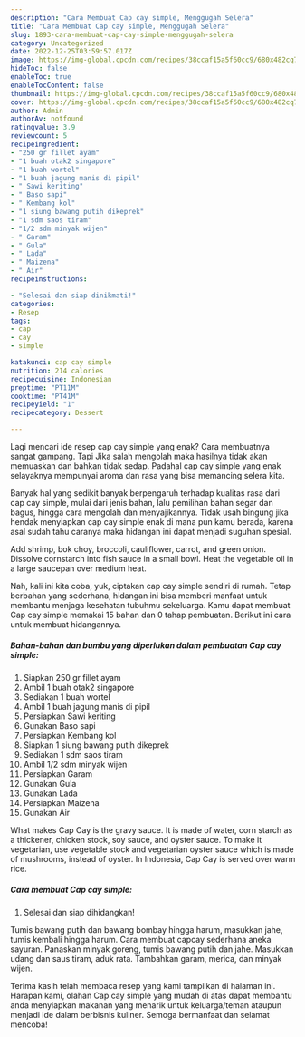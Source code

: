 ```yaml
---
description: "Cara Membuat Cap cay simple, Menggugah Selera"
title: "Cara Membuat Cap cay simple, Menggugah Selera"
slug: 1893-cara-membuat-cap-cay-simple-menggugah-selera
category: Uncategorized
date: 2022-12-25T03:59:57.017Z
image: https://img-global.cpcdn.com/recipes/38ccaf15a5f60cc9/680x482cq70/cap-cay-simple-foto-resep-utama.jpg
hideToc: false
enableToc: true
enableTocContent: false
thumbnail: https://img-global.cpcdn.com/recipes/38ccaf15a5f60cc9/680x482cq70/cap-cay-simple-foto-resep-utama.jpg
cover: https://img-global.cpcdn.com/recipes/38ccaf15a5f60cc9/680x482cq70/cap-cay-simple-foto-resep-utama.jpg
author: Admin
authorAv: notfound
ratingvalue: 3.9
reviewcount: 5
recipeingredient:
- "250 gr fillet ayam"
- "1 buah otak2 singapore"
- "1 buah wortel"
- "1 buah jagung manis di pipil"
- " Sawi keriting"
- " Baso sapi"
- " Kembang kol"
- "1 siung bawang putih dikeprek"
- "1 sdm saos tiram"
- "1/2 sdm minyak wijen"
- " Garam"
- " Gula"
- " Lada"
- " Maizena"
- " Air"
recipeinstructions:

- "Selesai dan siap dinikmati!"
categories:
- Resep
tags:
- cap
- cay
- simple

katakunci: cap cay simple 
nutrition: 214 calories
recipecuisine: Indonesian
preptime: "PT11M"
cooktime: "PT41M"
recipeyield: "1"
recipecategory: Dessert

---
```



Lagi mencari ide resep cap cay simple yang enak? Cara membuatnya sangat gampang. Tapi Jika salah mengolah maka hasilnya tidak akan memuaskan dan bahkan tidak sedap. Padahal cap cay simple yang enak selayaknya mempunyai aroma dan rasa yang bisa memancing selera kita.


Banyak hal yang sedikit banyak berpengaruh terhadap kualitas rasa dari cap cay simple, mulai dari jenis bahan, lalu pemilihan bahan segar dan bagus, hingga cara mengolah dan menyajikannya. Tidak usah bingung jika hendak menyiapkan cap cay simple enak di mana pun kamu berada, karena asal sudah tahu caranya maka hidangan ini dapat menjadi suguhan spesial.

Add shrimp, bok choy, broccoli, cauliflower, carrot, and green onion. Dissolve cornstarch into fish sauce in a small bowl. Heat the vegetable oil in a large saucepan over medium heat.


Nah, kali ini kita coba, yuk, ciptakan cap cay simple sendiri di rumah. Tetap berbahan yang sederhana, hidangan ini bisa memberi manfaat untuk membantu menjaga kesehatan tubuhmu sekeluarga. Kamu dapat membuat Cap cay simple memakai 15 bahan dan 0 tahap pembuatan. Berikut ini cara untuk membuat hidangannya.

<!--inarticleads1-->

##### Bahan-bahan dan bumbu yang diperlukan dalam pembuatan Cap cay simple:

1. Siapkan 250 gr fillet ayam
1. Ambil 1 buah otak2 singapore
1. Sediakan 1 buah wortel
1. Ambil 1 buah jagung manis di pipil
1. Persiapkan  Sawi keriting
1. Gunakan  Baso sapi
1. Persiapkan  Kembang kol
1. Siapkan 1 siung bawang putih dikeprek
1. Sediakan 1 sdm saos tiram
1. Ambil 1/2 sdm minyak wijen
1. Persiapkan  Garam
1. Gunakan  Gula
1. Gunakan  Lada
1. Persiapkan  Maizena
1. Gunakan  Air


What makes Cap Cay is the gravy sauce. It is made of water, corn starch as a thickener, chicken stock, soy sauce, and oyster sauce. To make it vegetarian, use vegetable stock and vegetarian oyster sauce which is made of mushrooms, instead of oyster. In Indonesia, Cap Cay is served over warm rice. 

<!--inarticleads2-->

##### Cara membuat Cap cay simple:


1. Selesai dan siap dihidangkan!

Tumis bawang putih dan bawang bombay hingga harum, masukkan jahe, tumis kembali hingga harum. Cara membuat capcay sederhana aneka sayuran. Panaskan minyak goreng, tumis bawang putih dan jahe. Masukkan udang dan saus tiram, aduk rata. Tambahkan garam, merica, dan minyak wijen. 

Terima kasih telah membaca resep yang kami tampilkan di halaman ini. Harapan kami, olahan Cap cay simple yang mudah di atas dapat membantu anda menyiapkan makanan yang menarik untuk keluarga/teman ataupun menjadi ide dalam berbisnis kuliner. Semoga bermanfaat dan selamat mencoba!
